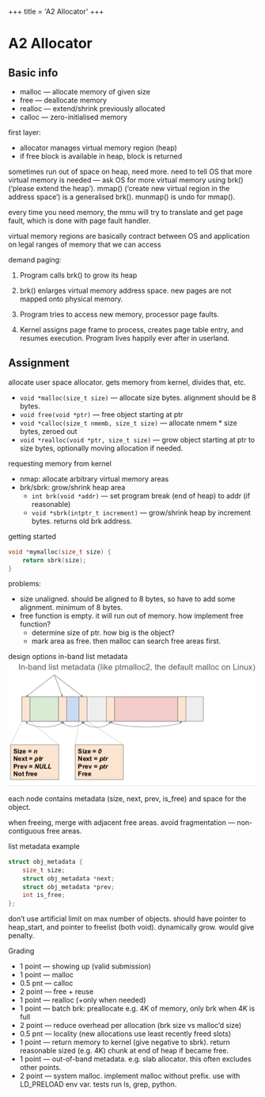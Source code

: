 +++
title = 'A2 Allocator'
+++
# A2 Allocator

## Basic info
- malloc — allocate memory of given size
- free — deallocate memory
- realloc — extend/shrink previously allocated
- calloc — zero-initialised memory

first layer:
- allocator manages virtual memory region (heap)
- if free block is available in heap, block is returned

sometimes run out of space on heap, need more. need to tell OS that more virtual memory is needed — ask OS for more virtual memory using brk() (‘please extend the heap’). mmap() (‘create new virtual region in the address space’) is a generalised brk(). munmap() is undo for mmap().

every time you need memory, the mmu will try to translate and get page fault, which is done with page fault handler.

virtual memory regions are basically contract between OS and application on legal ranges of memory that we can access

demand paging:
1. Program calls brk() to grow its heap

2. brk() enlarges virtual memory address space. new pages are not mapped onto physical memory.

3. Program tries to access new memory, processor page faults.

4. Kernel assigns page frame to process, creates page table entry, and resumes execution. Program lives happily ever after in userland.

## Assignment
allocate user space allocator. gets memory from kernel, divides that, etc.

- `void *malloc(size_t size)` — allocate size bytes. alignment should be 8 bytes.
- `void free(void *ptr)` — free object starting at ptr
- `void *calloc(size_t nmemb, size_t size)` — allocate nmem * size bytes, zeroed out
- `void *realloc(void *ptr, size_t size)` — grow object starting at ptr to size bytes, optionally moving allocation if needed.

requesting memory from kernel
- nmap: allocate arbitrary virtual memory areas
- brk/sbrk: grow/shrink heap area
    - `int brk(void *addr)` — set program break (end of heap) to addr (if reasonable)
    - `void *sbrk(intptr_t increment)` — grow/shrink heap by increment bytes. returns old brk address.

getting started

```c
void *mymalloc(size_t size) {
    return sbrk(size);
}
```

problems:

- size unaligned. should be aligned to 8 bytes, so have to add some alignment. minimum of 8 bytes.
- free function is empty. it will run out of memory. how implement free function?
    - determine size of ptr. how big is the object?
    - mark area as free. then malloc can search free areas first.

design options
in-band list metadata
![screenshot.png](e7a83a5bb7b8d2b79b58bb44f1ea936c.png)

each node contains metadata (size, next, prev, is_free) and space for the object.

when freeing, merge with adjacent free areas.
avoid fragmentation — non-contiguous free areas.

list metadata example

```c
struct obj_metadata {
    size_t size;
    struct obj_metadata *next;
    struct obj_metadata *prev;
    int is_free;
};
```

don’t use artificial limit on max number of objects. should have pointer to heap_start, and pointer to freelist (both void). dynamically grow. would give penalty.

Grading
- 1 point — showing up (valid submission)
- 1 point — malloc
- 0.5 pnt — calloc
- 2 point — free + reuse
- 1 point — realloc (+only when needed)
- 1 point — batch brk: preallocate e.g. 4K of memory, only brk when 4K is full
- 2 point — reduce overhead per allocation (brk size vs malloc’d size)
- 0.5 pnt — locality (new allocations use least recently freed slots)
- 1 point — return memory to kernel (give negative to sbrk). return reasonable sized (e.g. 4K) chunk at end of heap if became free.
- 1 point — out-of-band metadata. e.g. slab allocator. this often excludes other points.
- 2 point — system malloc. implement malloc without prefix. use with LD_PRELOAD env var. tests run ls, grep, python.
